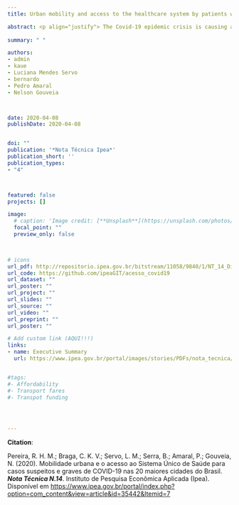 ```yaml
---
title: Urban mobility and access to the healthcare system by patients with suspected and severe cases of COVID-19 in the 20 largest cities of Brazil [PORT]

abstract: <p align="justify"> The Covid-19 epidemic crisis is causing a rapid growth in the number of hospitalizations for severe acute respiratory syndrome (SARS) in Brazil. According to recent studies, this could soon overload the country's public health system (SUS). As of this writing, most of the confirmed cases of Covid-19 are concentrated in the country's largest cities, where the spread of the disease is at a rapid pace and affecting a growing number of people in disadvantaged communities. In this policy report, we analyze accessibility to healthcare services in Brazil's 20 largest cities. The research focuses on how easily patients with suspected and severe cases of COVID-19 could reach public health facilities. The study has two purposes (1) In the first half of the report we estimate how many vulnerable people (low-income above 50 years old) leave in areas with poor access to healthcare facilities that could either screen suspected cases of Covid-19 or provide hospitalization of severe cases with the support of ICU beds and mechanical ventilators. (2) In the second half, we estimate the ratio between the number of ICU beds and mechanical ventilators available at each hospital and the population living withing its catchment area. These two analyses combined provide actionable information to local authorities. The study puts disadvantaged communities with poor access to health services on the map, indicating in which neighborhoods local authorities could build makeshift hospitals or develop strategies via pre-hospital care with mobile units or through the work of health community agents. This research also helps local authorities identify which hospitals could more likely struggle with the rising demand for hospitalizations, and hence would need investments to expand capacity.</p>
  
summary: " "

authors:
- admin
- kaue
- Luciana Mendes Servo
- bernardo
- Pedro Amaral
- Nelson Gouveia



date: 2020-04-08
publishDate: 2020-04-08


doi: ""
publication: '*Nota Técnica Ipea*'
publication_short: ''
publication_types:
- "4"



featured: false
projects: []

image:
  # caption: 'Image credit: [**Unsplash**](https://unsplash.com/photos/jdD8gXaTZsc)'
  focal_point: ""
  preview_only: false


  
# icons
url_pdf: http://repositorio.ipea.gov.br/bitstream/11058/9840/1/NT_14_Dirur_Mobilidade%20urbana%20e%20o%20acesso%20ao%20Sistema%20%c3%9anico%20de%20Sa%c3%bade.pdf
url_code: https://github.com/ipeaGIT/acesso_covid19
url_dataset: ""
url_poster: ""
url_project: ""
url_slides: ""
url_source: ""
url_video: ""
url_preprint: ""
url_poster: ""

# Add custom link (AQUI!!!)
links:
- name: Executive Summary
  url: https://www.ipea.gov.br/portal/images/stories/PDFs/nota_tecnica/200409_nota_tecnica_sumex_14.pdf


#tags:
#- Affordability
#- Transport fares
#- Transpot funding




---
```


__Citation__:

Pereira, R. H. M.; Braga, C. K. V.; Servo, L. M.; Serra, B.; Amaral, P.; Gouveia, N. (2020). Mobilidade urbana e o acesso ao Sistema Único de Saúde para casos suspeitos e graves de COVID-19 nas 20 maiores cidades do Brasil. ***Nota Técnica N.14***. Instituto de Pesquisa Econômica Aplicada (Ipea). Disponível em https://www.ipea.gov.br/portal/index.php?option=com_content&view=article&id=35442&Itemid=7
